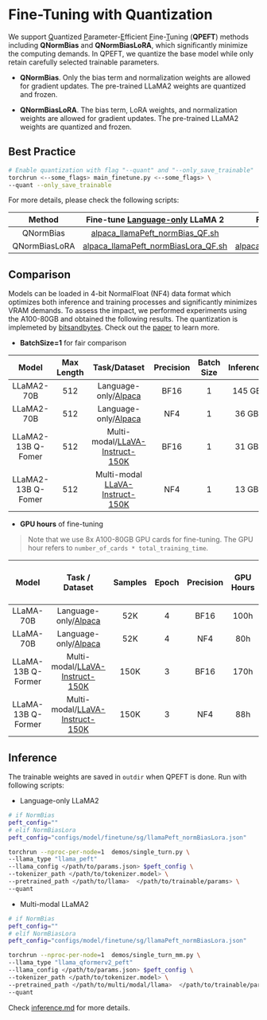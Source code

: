 # Fine-Tuning with Quantization

We support <u>Q</u>uantized <u>P</u>arameter-<u>E</u>fficient <u>F</u>ine-<u>T</u>uning (**QPEFT**) methods including **QNormBias** and **QNormBiasLoRA**, which significantly minimize the computing demands. In QPEFT, we quantize the base model while only retain carefully selected trainable parameters.

- **QNormBias**. Only the bias term and normalization weights are allowed for gradient updates. The pre-trained LLaMA2 weights are quantized and frozen.

- **QNormBiasLoRA**. The bias term, LoRA weights, and  normalization weights are allowed for gradient updates. The pre-trained LLaMA2 weights are quantized and frozen.

## Best Practice

```bash
# Enable quantization with flag "--quant" and "--only_save_trainable"
torchrun <--some_flags> main_finetune.py <--some_flags> \
--quant --only_save_trainable
```

For more details, please check the following scripts:

| Method        | Fine-tune <u>Language-only</u> LLaMA 2                                                                                                                         | Fine-tune <u>Multi-Modal</u> LLaMA 2                                                                                                                                     |
|:-------------:|:--------------------------------------------------------------------------------------------------------------------------------------------------------------:|:------------------------------------------------------------------------------------------------------------------------------------------------------------------------:|
| QNormBias     | [alpaca_llamaPeft_normBias_QF.sh](https://github.com/Alpha-VLLM/LLaMA2-Accessory/blob/main/accessory/exps/finetune/sg/alpaca_llamaPeft_normBias_QF.sh)         | -                                                                                                                                                                        |
| QNormBiasLoRA | [alpaca_llamaPeft_normBiasLora_QF.sh](https://github.com/Alpha-VLLM/LLaMA2-Accessory/blob/main/accessory/exps/finetune/sg/alpaca_llamaPeft_normBiasLora_QF.sh) | [alpacaLlava_llamaQformerv2Peft_QF_13B.sh](https://github.com/Alpha-VLLM/LLaMA2-Accessory/blob/main/accessory/exps/finetune/mm/alpacaLlava_llamaQformerv2Peft_QF_13B.sh) |

## Comparison

Models can be loaded in 4-bit NormalFloat (NF4) data format which optimizes both inference and training processes and significantly minimizes VRAM demands. To assess the impact, we performed experiments using the A100-80GB and obtained the following results. The quantization is implemeted by [bitsandbytes](https://github.com/TimDettmers/bitsandbytes). Check out the [paper](https://arxiv.org/abs/2110.02861) to learn more.

- **BatchSize=1** for fair comparison 

| Model              | Max Length | Task/Dataset                                                                                                            | Precision | Batch Size | Inference | Training             | Single GPU |
|:------------------:|:----------:|:-----------------------------------------------------------------------------------------------------------------------:|:---------:|:----------:|:---------:|:--------------------:|:----------:|
| LLaMA2-70B         | 512        | Language-only/[Alpaca](https://github.com/Instruction-Tuning-with-GPT-4/GPT-4-LLM/blob/main/data/alpaca_gpt4_data.json) | BF16      | 1          | 145 GB    | 165 GB (NormBias)    | ❌          |
| LLaMA2-70B         | 512        | Language-only/[Alpaca](https://github.com/Instruction-Tuning-with-GPT-4/GPT-4-LLM/blob/main/data/alpaca_gpt4_data.json) | NF4       | 1          | 36 GB     | 46 GB (NormBias)     | ✔          |
| LLaMA2-13B Q-Fomer | 512        | Multi-modal/[LLaVA-Instruct-150K](https://huggingface.co/datasets/liuhaotian/LLaVA-Instruct-150K/tree/main)             | BF16      | 1          | 31 GB     | 38 GB (NormBiasLoRA) | ✔          |
| LLaMA2-13B Q-Fomer | 512        | Multi-modal [LLaVA-Instruct-150K](https://huggingface.co/datasets/liuhaotian/LLaVA-Instruct-150K/tree/main)             | NF4       | 1          | 13 GB     | 15 GB (NormBiasLoRA) | ✔          |



- **GPU hours** of fine-tuning

> Note that we use 8x A100-80GB GPU cards for fine-tuning. The GPU hour refers to `number_of_cards * total_training_time`.

| Model              | Task / Dataset                                                                                                          | Samples | Epoch | Precision | GPU Hours | 8x A100 Training Time |
|:------------------:|:-----------------------------------------------------------------------------------------------------------------------:|:-------:|:-----:|:---------:|:---------:|:---------------------:|
| LLaMA-70B          | Language-only/[Alpaca](https://github.com/Instruction-Tuning-with-GPT-4/GPT-4-LLM/blob/main/data/alpaca_gpt4_data.json) | 52K     | 4     | BF16      | 100h      | 12.5h                 |
| LLaMA-70B          | Language-only/[Alpaca](https://github.com/Instruction-Tuning-with-GPT-4/GPT-4-LLM/blob/main/data/alpaca_gpt4_data.json) | 52K     | 4     | NF4       | 80h       | 10h                   |
| LLaMA-13B Q-Former | Multi-modal/[LLaVA-Instruct-150K](https://huggingface.co/datasets/liuhaotian/LLaVA-Instruct-150K/tree/main)             | 150K    | 3     | BF16      | 170h      | 20h                   |
| LLaMA-13B Q-Former | Multi-modal/[LLaVA-Instruct-150K](https://huggingface.co/datasets/liuhaotian/LLaVA-Instruct-150K/tree/main)             | 150K    | 3     | NF4       | 88h       | 11h                   |



## Inference

The trainable weights are saved in `outdir` when QPEFT is done. Run with following scripts:

- Language-only LLaMA2

```bash
# if NormBias
peft_config=""
# elif NormBiasLora
peft_config="configs/model/finetune/sg/llamaPeft_normBiasLora.json"

torchrun --nproc-per-node=1  demos/single_turn.py \
--llama_type "llama_peft"
--llama_config </path/to/params.json> $peft_config \
--tokenizer_path </path/to/tokenizer.model> \
--pretrained_path </path/to/llama>  </path/to/trainable/params> \
--quant
```

- Multi-modal LLaMA2

```bash
# if NormBias
peft_config=""
# elif NormBiasLora
peft_config="configs/model/finetune/sg/llamaPeft_normBiasLora.json"

torchrun --nproc-per-node=1  demos/single_turn_mm.py \
--llama_type "llama_qformerv2_peft"
--llama_config </path/to/params.json> $peft_config \
--tokenizer_path </path/to/tokenizer.model> \
--pretrained_path </path/to/multi/modal/llama>  </path/to/trainable/params> \
--quant
```



Check [inference.md](https://github.com/Alpha-VLLM/LLaMA2-Accessory/blob/quantization/docs/inference.md) for more details.
